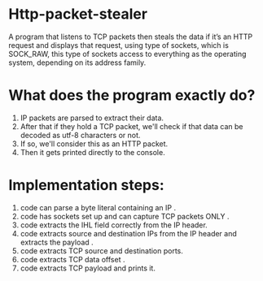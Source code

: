 # Http-packet-stealer
A program that listens to TCP packets then steals the data if it’s an HTTP request and displays that request, using type of sockets, which is SOCK_RAW, this type of sockets access to everything as the operating system, depending on its address family. 
# What does the program exactly do?
1. IP packets are parsed to extract their data. 
2. After that if they hold a TCP packet, we'll check if that data can be decoded as utf-8 characters or not. 
3. If so, we'll consider this as an HTTP packet.
4. Then it gets printed directly to the console.
# Implementation steps:
1. code can parse a byte literal containing an IP .
2. code has sockets set up and can capture TCP packets ONLY .
3. code extracts the IHL field correctly from the IP header.
4. code extracts source and destination IPs from the IP header and extracts the payload .
5. code extracts TCP source and destination ports.
6. code extracts TCP data offset .
7. code extracts TCP payload and prints it.


